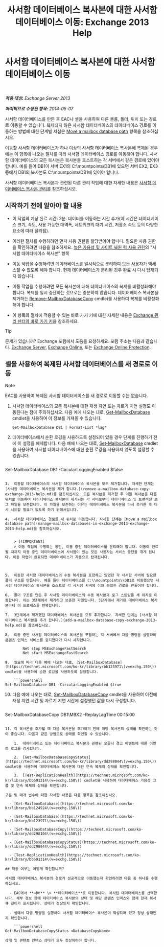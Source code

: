 ﻿---
title: '사서함 데이터베이스 복사본에 대한 사서함 데이터베이스 이동: Exchange 2013 Help'
TOCTitle: 사서함 데이터베이스 복사본에 대한 사서함 데이터베이스 이동
ms:assetid: 324f255c-d95d-4a8a-a134-c8cee5c5b9cb
ms:mtpsurl: https://technet.microsoft.com/ko-kr/library/Dd979782(v=EXCHG.150)
ms:contentKeyID: 50482798
ms.date: 05/22/2018
mtps_version: v=EXCHG.150
ms.translationtype: MT
---

# 사서함 데이터베이스 복사본에 대한 사서함 데이터베이스 이동

 

_**적용 대상:** Exchange Server 2013_

_**마지막으로 수정된 항목:** 2014-05-07_

사서함 데이터베이스를 만든 후 EAC나 셸을 사용하여 다른 볼륨, 폴더, 위치 또는 경로로 이동할 수 있습니다. 복제되지 않은 사서함 데이터베이스의 데이터베이스 경로를 이동하는 방법에 대한 단계별 지침은 [Move a mailbox database path](manage-mailbox-databases-in-exchange-2013-exchange-2013-help.md) 항목을 참조하십시오.

이동할 사서함 데이터베이스가 하나 이상의 사서함 데이터베이스 복사본에 복제된 경우에는 이 항목에 나오는 절차를 따라 사서함 데이터베이스 경로를 이동해야 합니다. 사서함 데이터베이스의 모든 복사본은 복사본을 호스트하는 각 서버에서 같은 경로에 있어야 합니다. 예를 들어 DB1이 서버 EX1의 C:\\mountpoints\\DB1에 있으면 서버 EX2, EX3 등에서 DB1의 복사본도 C:\\mountpoints\\DB1에 있어야 합니다.

사서함 데이터베이스 복사본과 관련된 다른 관리 작업에 대한 자세한 내용은 [사서함 데이터베이스 복사본 관리](managing-mailbox-database-copies-exchange-2013-help.md)를 참조하십시오.

## 시작하기 전에 알아야 할 내용

  - 이 작업의 예상 완료 시간: 2분. 데이터를 이동하는 시간 추가(이 시간은 데이터베이스 크기, 속도, 사용 가능한 대역폭, 네트워크의 대기 시간, 저장소 속도 등의 다양한 요소에 따라 달라짐).

  - 이러한 절차를 수행하려면 먼저 사용 권한을 할당받아야 합니다. 필요한 사용 권한을 확인하려면 다음을 참조하세요. [높은 가용성 및 사이트 복원 력 사용 권한](high-availability-and-site-resilience-permissions-exchange-2013-help.md)의 "사서함 데이터베이스 복사본" 항목

  - 이동 작업을 수행하려면 데이터베이스를 일시적으로 분리하여 모든 사용자가 액세스할 수 없도록 해야 합니다. 현재 데이터베이스가 분리된 경우 완료 시 다시 탑재되지 않습니다.

  - 이동 작업을 수행하려면 모든 복사본에 대해 데이터베이스의 복제를 비활성화해야 합니다. 복제를 일시 중단하는 것으로는 충분하지 않습니다. 데이터베이스 복사본을 제거하는 [Remove-MailboxDatabaseCopy](https://technet.microsoft.com/ko-kr/library/dd335119\(v=exchg.150\)) cmdlet을 사용하여 복제를 비활성화해야 합니다.

  - 이 항목의 절차에 적용할 수 있는 바로 가기 키에 대한 자세한 내용은 [Exchange 관리 센터의 바로 가기 키](keyboard-shortcuts-in-the-exchange-admin-center-exchange-online-protection-help.md)을 참조하세요.


> [!TIP]
> 문제가 있습니까? Exchange 포럼에서 도움을 요청하세요. 포럼 주소는 다음과 같습니다. <A href="https://go.microsoft.com/fwlink/p/?linkid=60612">Exchange Server</A>, <A href="https://go.microsoft.com/fwlink/p/?linkid=267542">Exchange Online</A>, 또는 <A href="https://go.microsoft.com/fwlink/p/?linkid=285351">Exchange Online Protection</A>.



## 셸을 사용하여 복제된 사서함 데이터베이스를 새 경로로 이동


> [!NOTE]
> EAC를 사용하여 복제된 사서함 데이터베이스를 새 경로로 이동할 수는 없습니다.



1.  사서함 데이터베이스의 모든 복사본에 대한 재생 지연 또는 자르기 지연 설정도 이동된다는 점에 주의하십시오. 다음 예에 나오는 대로, [Get-MailboxDatabase](https://technet.microsoft.com/ko-kr/library/bb124924\(v=exchg.150\)) cmdlet을 사용하여 이 정보를 가져올 수 있습니다.
    
        Get-MailboxDatabase DB1 | Format-List *lag*

2.  데이터베이스에서 순환 로깅을 사용하도록 설정되어 있을 경우 단계를 진행하기 전에 이 설정을 해제합니다. 다음 예에 나오는 대로, [Set-MailboxDatabase](https://technet.microsoft.com/ko-kr/library/bb123971\(v=exchg.150\)) cmdlet을 사용하여 사서함 데이터베이스에 대한 순환 로깅을 사용하지 않도록 설정할 수 있습니다.
    
    ```powershell
Set-MailboxDatabase DB1 -CircularLoggingEnabled $false
```

3.  이동할 데이터베이스의 사서함 데이터베이스 복사본을 모두 제거합니다. 자세한 단계는 [사서함 데이터베이스 복사본을 제거 합니다.](remove-a-mailbox-database-copy-exchange-2013-help.md)를 참조하십시오. 모든 복사본을 제거한 후 이들 복사본을 다른 위치로 이동하여 데이터베이스 복사본이 제거되는 각 서버로부터 데이터베이스 및 트랜잭션 로그 파일을 보존합니다. 이 파일을 보존하는 이유는 데이터베이스 복사본을 다시 추가한 후 다시 시드할 필요가 없도록 하기 위해서입니다.

4.  사서함 데이터베이스 경로를 새 위치로 이동합니다. 자세한 단계는 [Move a mailbox database path](manage-mailbox-databases-in-exchange-2013-exchange-2013-help.md)을 참조하십시오.
    

    > [!IMPORTANT]
    > 이동 작업이 수행되는 동안, 이동 중인 데이터베이스를 분리해야 합니다. 이동이 완료될 때까지 이동 중인 데이터베이스에 사서함이 있는 모든 사용자는 서비스 중단을 겪게 됩니다. 이동 작업이 완료되면 데이터베이스가 자동으로 탑재됩니다.



5.  이동한 사서함 데이터베이스의 수동 복사본을 포함하고 있었던 각 사서함 서버에 필요한 폴더 구조를 만듭니다. 예를 들어 데이터베이스를 C:\\mountpoints\\DB1로 이동했으면 사서함 데이터베이스 복사본을 호스트할 각 사서함 서버에 이와 동일한 경로를 만들어야 합니다.

6.  폴더 구조를 만든 후 사서함 데이터베이스의 수동 복사본과 로그 스트림을 새 위치로 이동합니다. 이는 3단계에서 제거하고 보존한 파일입니다. 3단계에서 제거된 데이터베이스 복사본마다 이 프로세스를 반복합니다.

7.  3단계에서 제거했던 데이터베이스 복사본을 모두 추가합니다. 자세한 단계는 [사서함 데이터베이스 복사본을 추가 합니다.](add-a-mailbox-database-copy-exchange-2013-help.md)를 참조하십시오.

8.  이동 중인 사서함 데이터베이스의 복사본을 포함하는 각 서버에서 다음 명령을 실행하여 콘텐츠 인덱스 서비스를 중지했다가 다시 시작합니다.
    
        Net stop MSExchangeFastSearch
        Net start MSExchangeFastSearch

9.  필요에 따라 다음 예에 나오는 대로, [Set-MailboxDatabase](https://technet.microsoft.com/ko-kr/library/bb123971\(v=exchg.150\)) cmdlet을 사용하여 순환 로깅을 사용하도록 설정합니다.
    
    ```powershell
Set-MailboxDatabase DB1 -CircularLoggingEnabled $true
```

10. 다음 예에 나오는 대로, [Set-MailboxDatabaseCopy](https://technet.microsoft.com/ko-kr/library/dd298104\(v=exchg.150\)) cmdlet을 사용하여 이전에 재생 지연 시간 및 자르기 지연 시간에 설정했던 값을 다시 구성합니다.
    
    ```powershell
Set-MailboxDatabaseCopy DB1\MBX2 -ReplayLagTime 00:15:00
```

11. 각 복사본을 추가할 때 다음 복사본을 추가하기 전에 해당 복사본의 상태를 확인하는 것이 좋습니다. 다음과 같은 방법으로 상태를 확인할 수 있습니다.
    
    1.  데이터베이스 또는 데이터베이스 복사본과 관련된 오류나 경고 이벤트에 대한 이벤트 로그를 검사합니다.
    
    2.  [Get-MailboxDatabaseCopyStatus](https://technet.microsoft.com/ko-kr/library/dd298044\(v=exchg.150\)) cmdlet을 사용하여 데이터베이스 복사본에 대한 연속 복제의 상태를 확인합니다.
    
    3.  [Test-ReplicationHealth](https://technet.microsoft.com/ko-kr/library/bb691314\(v=exchg.150\)) cmdlet을 사용하여 데이터베이스 가용성 그룹 및 연속 복제의 상태를 확인합니다.

구문 및 매개 변수에 대한 자세한 내용은 다음 항목을 참조하십시오.

  - [Get-MailboxDatabase](https://technet.microsoft.com/ko-kr/library/bb124924\(v=exchg.150\))

  - [Set-MailboxDatabase](https://technet.microsoft.com/ko-kr/library/bb123971\(v=exchg.150\))

  - [Set-MailboxDatabaseCopy](https://technet.microsoft.com/ko-kr/library/dd298104\(v=exchg.150\))

  - [Get-MailboxDatabaseCopyStatus](https://technet.microsoft.com/ko-kr/library/dd298044\(v=exchg.150\))

  - [Test-ReplicationHealth](https://technet.microsoft.com/ko-kr/library/bb691314\(v=exchg.150\))

## 작동 여부는 어떻게 확인합니까?

사서함 데이터베이스 복사본의 경로가 성공적으로 이동했는지 확인하려면 다음 중 하나를 수행하십시오.

  - EAC에서 **서버** \> **데이터베이스**로 이동합니다. 복사된 데이터베이스를 선택합니다. 세부 정보 창에 데이터베이스 복사본의 상태 및 해당 콘텐츠 인덱스와 함께 현재 복사 큐 길이가 표시됩니다. 상태가 정상인지 확인합니다.

  - 셸에서 다음 명령을 실행하여 사서함 데이터베이스 복사본이 작성되어 있고 정상 상태인지 확인합니다.
    
    ```powershell
Get-MailboxDatabaseCopyStatus <DatabaseCopyName>
```
    
    상태 및 콘텐츠 인덱스 상태가 모두 정상이어야 합니다.


